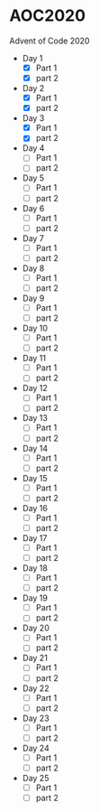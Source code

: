 # AOC2020

Advent of Code 2020

- Day 1
  - [x] Part 1
  - [x] part 2
- Day 2
  - [x] Part 1
  - [x] part 2
- Day 3
  - [x] Part 1
  - [x] part 2
- Day 4
  - [ ] Part 1
  - [ ] part 2
- Day 5
  - [ ] Part 1
  - [ ] part 2
- Day 6
  - [ ] Part 1
  - [ ] part 2
- Day 7
  - [ ] Part 1
  - [ ] part 2
- Day 8
  - [ ] Part 1
  - [ ] part 2
- Day 9
  - [ ] Part 1
  - [ ] part 2
- Day 10
  - [ ] Part 1
  - [ ] part 2
- Day 11
  - [ ] Part 1
  - [ ] part 2
- Day 12
  - [ ] Part 1
  - [ ] part 2
- Day 13
  - [ ] Part 1
  - [ ] part 2
- Day 14
  - [ ] Part 1
  - [ ] part 2
- Day 15
  - [ ] Part 1
  - [ ] part 2
- Day 16
  - [ ] Part 1
  - [ ] part 2
- Day 17
  - [ ] Part 1
  - [ ] part 2
- Day 18
  - [ ] Part 1
  - [ ] part 2
- Day 19
  - [ ] Part 1
  - [ ] part 2
- Day 20
  - [ ] Part 1
  - [ ] part 2
- Day 21
  - [ ] Part 1
  - [ ] part 2
- Day 22
  - [ ] Part 1
  - [ ] part 2
- Day 23
  - [ ] Part 1
  - [ ] part 2
- Day 24
  - [ ] Part 1
  - [ ] part 2
- Day 25
  - [ ] Part 1
  - [ ] part 2
